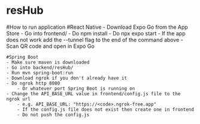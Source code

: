 # resHub

#How to run application
    #React Native
    - Download Expo Go from the App Store
    - Go into frontend/
    - Do npm install
    - Do npx expo start
        - If the app does not work add the --tunnel flag to the end of the command above
    - Scan QR code and open in Expo Go

    #Spring Boot
    - Make sure maven is downloaded
    - Go into backend/resHub/
    - Run mvn spring-boot:run
    - Download ngrok if you don't already have it
    - Do ngrok http 8080
        - Or whatever port Spring Boot is running on
    - Change the API_BASE_URL value in frontend/config.js file to the ngrok url
        - e.g. API_BASE_URL: "https://<code>.ngrok-free.app"
        - If the config.js file does not exist then create one in frontend
        - Do not push the config.js
